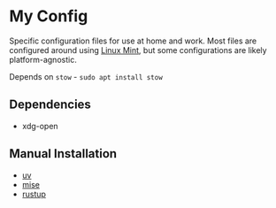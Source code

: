 # My Config

Specific configuration files for use at home and work. Most files are
configured around using [Linux Mint](https://www.linuxmint.com/), but some
configurations are likely platform-agnostic.

Depends on `stow` - `sudo apt install stow`


## Dependencies

* xdg-open

## Manual Installation

* [uv](https://docs.astral.sh/uv/getting-started/installation/)
* [mise](https://mise.jdx.dev/installing-mise.html)
* [rustup](https://rustup.rs/)

